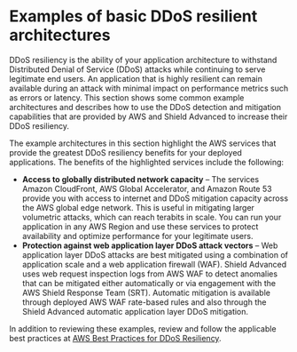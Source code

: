 # Examples of basic DDoS resilient architectures<a name="ddos-resiliency"></a>

DDoS resiliency is the ability of your application architecture to withstand Distributed Denial of Service \(DDoS\) attacks while continuing to serve legitimate end users\. An application that is highly resilient can remain available during an attack with minimal impact on performance metrics such as errors or latency\. This section shows some common example architectures and describes how to use the DDoS detection and mitigation capabilities that are provided by AWS and Shield Advanced to increase their DDoS resiliency\. 

The example architectures in this section highlight the AWS services that provide the greatest DDoS resiliency benefits for your deployed applications\. The benefits of the highlighted services include the following:
+ **Access to globally distributed network capacity** – The services Amazon CloudFront, AWS Global Accelerator, and Amazon Route 53 provide you with access to internet and DDoS mitigation capacity across the AWS global edge network\. This is useful in mitigating larger volumetric attacks, which can reach terabits in scale\. You can run your application in any AWS Region and use these services to protect availability and optimize performance for your legitimate users\.
+ **Protection against web application layer DDoS attack vectors** – Web application layer DDoS attacks are best mitigated using a combination of application scale and a web application firewall \(WAF\)\. Shield Advanced uses web request inspection logs from AWS WAF to detect anomalies that can be mitigated either automatically or via engagement with the AWS Shield Response Team \(SRT\)\. Automatic mitigation is available through deployed AWS WAF rate\-based rules and also through the Shield Advanced automatic application layer DDoS mitigation\.

In addition to reviewing these examples, review and follow the applicable best practices at [AWS Best Practices for DDoS Resiliency](https://docs.aws.amazon.com/whitepapers/latest/aws-best-practices-ddos-resiliency)\.